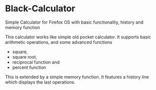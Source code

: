 Black-Calculator
================

Simple Calculator for Firefox OS with basic functionality, history and memory function

This calculator works like simple old pocket calculator.
It supports basic arithmetic operations, and some advanced functions
* square, 
* square root, 
* reciprocal function and 
* percent function

This is extended by a simple memory function.
It features a history line which displays the last operations.

